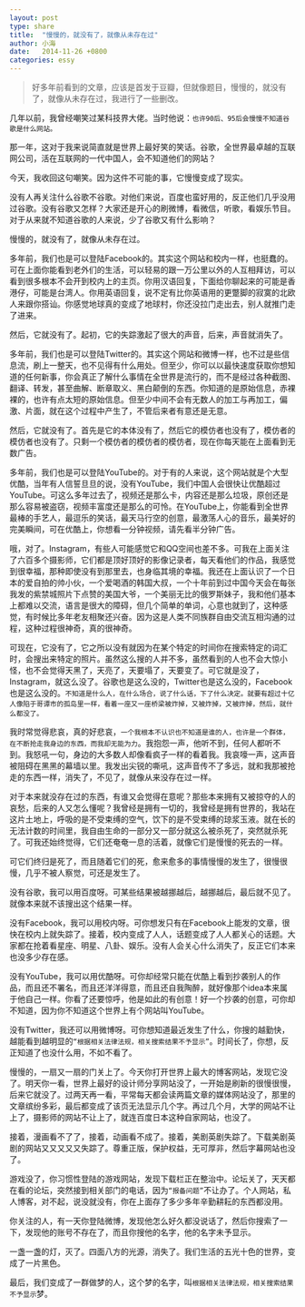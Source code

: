 ```yaml
---
layout: post
type: share
title:  "慢慢的，就没有了，就像从未存在过"
author: 小海
date:   2014-11-26 +0800
categories: essy
---
```


> 好多年前看到的文章，应该是首发于豆瓣，但就像题目，慢慢的，就没有了，就像从未存在过，我进行了一些删改。

几年以前，我曾经嘲笑过某科技界大佬。当时他说：`也许90后、95后会慢慢不知道谷歌是什么网站。`

那一年，这对于我来说简直就是世界上最好笑的笑话。谷歌，全世界最卓越的互联网公司，活在互联网的一代中国人，会不知道他们的网站？

今天，我收回这句嘲笑。因为这件不可能的事，它慢慢变成了现实。

没有人再关注什么谷歌不谷歌。对他们来说，百度也蛮好用的，反正他们几乎没用过谷歌。没有谷歌又怎样？大家还是开心的刷微博，看微信，听歌，看娱乐节目。对于从来就不知道谷歌的人来说，少了谷歌又有什么影响？

慢慢的，就没有了，就像从未存在过。

多年前，我们也是可以登陆Facebook的。其实这个网站和校内一样，也挺蠢的。可在上面你能看到老外们的生活，可以轻易的跟一万公里以外的人互相拜访，可以看到很多根本不会开到校内上的主页。你用汉语回复，下面给你聊起来的可能是香港仔，可能是台湾人。你用英语回复，说不定有比你英语用的更蹩脚的寂寞的北欧人来跟你搭讪。你感觉地球真的变成了地球村，你还没拉门走出去，别人就推门走了进来。

然后，它就没有了。起初，它的失踪激起了很大的声音，后来，声音就消失了。

多年前，我们也是可以登陆Twitter的。其实这个网站和微博一样，也不过是些信息流，刷上一整天，也不见得有什么用处。但至少，你可以以最快速度获取你想知道的任何新事，你会真正了解什么事情在全世界是流行的，而不是经过各种截图、翻译、转发，甚至曲解、断章取义、黑白颠倒的东西。你知道的是原始信息，赤裸裸的，也许有点太短的原始信息。但至少中间不会有无数人的加工与再加工，偏激、片面，就在这个过程中产生了，不管后来者有意还是无意。

然后，它就没有了。首先是它的本体没有了，然后它的模仿者也没有了，模仿者的模仿者也没有了。只剩一个模仿者的模仿者的模仿者，现在你每天能在上面看到无数广告。

多年前，我们也是可以登陆YouTube的。对于有的人来说，这个网站就是个大型优酷，当年有人信誓旦旦的说，没有YouTube，我们中国人会很快让优酷超过YouTube。可这么多年过去了，视频还是那么卡，内容还是那么垃圾，原创还是那么容易被盗窃，视频丰富度还是那么的可怜。在YouTube上，你能看到全世界最棒的手艺人，最逗乐的笑话，最天马行空的创意，最激荡人心的音乐，最美好的完美瞬间，可在优酷上，你想看一分钟视频，请先看半分钟广告。

哦，对了。Instagram，有些人可能感觉它和QQ空间也差不多。可我在上面关注了六百多个摄影师，它们都是顶好顶好的影像记录者，每天看他们的作品，我感觉到很幸福，那种即使没有到那里去，也身临其境的幸福。我还在上面认识了一个日本的爱自拍的帅小伙，一个爱喝酒的韩国大叔，一个十年前到过中国今天会在每张我发的紫禁城照片下点赞的美国大爷，一个美丽无比的俄罗斯妹子，我和他们基本上都难以交流，语言是很大的障碍，但几个简单的单词，心意也就到了，这种感觉，有时候比多年老友相聚还兴奋。因为这是人类不同族群自由交流互相沟通的过程，这种过程很神奇，真的很神奇。

可现在，它没有了，它之所以没有就因为在某个特定的时间你在搜索特定的词汇时，会搜出来特定的照片。虽然这么搜的人并不多，虽然看到的人也不会大惊小怪，也不会觉得天黑了，天亮了，天要塌了，天要变了。可它就是没了，Instagram，就这么没了。谷歌也是这么没的，Twitter也是这么没的，Facebook也是这么没的。`不知道是什么人，在什么场合，说了什么话，下了什么决定。就要有超过十亿人像陷于哥谭市的孤岛里一样，看着一座又一座桥梁被炸掉，又被炸掉，又被炸掉，然后，就什么都没了。`

我时常觉得悲哀，真的好悲哀，`一个我根本不认识也不知道是谁的人，也许是一个群体，在不断抢走我身边的东西，而我却无能为力`。我抱怨一声，他听不到，任何人都听不到。我怒吼一句，身边的大多数人却像看疯子一样的看着我。我哀嚎一声，这声音被阻碍在黑黑的幕墙以里。我发出尖锐的嘶吼，这声音传不了多远，就和我那被抢走的东西一样，消失了，不见了，就像从来没存在过一样。

对于本来就没存在过的东西，有谁又会觉得在意呢？那些本来拥有又被掠夺的人的哀愁，后来的人又怎么懂呢？我曾经是拥有一切的，我曾经是拥有世界的，我站在这片土地上，呼吸的是不受束缚的空气，饮下的是不受束缚的琼浆玉液。就在长的无法计数的时间里，我自由生命的一部分又一部分就这么被杀死了，突然就杀死了。可我还始终觉得，它们还奄奄一息的活着，就像它们是慢慢的死去的一样。

可它们终归是死了，而且随着它们的死，愈来愈多的事情慢慢的发生了，很慢很慢，几乎不被人察觉，可还是发生了。

没有谷歌，我可以用百度呀。可某些结果被越挪越后，越挪越后，最后就不见了。就像本来就不该搜出这个结果一样。

没有Facebook，我可以用校内呀。可你想发只有在Facebook上能发的文章，很快在校内上就失踪了。接着，校内变成了人人，话题变成了人人都关心的话题。大家都在抢着看星座、明星、八卦、娱乐。没有人会关心什么消失了，反正它们本来也没多少存在感。

没有YouTube，我可以用优酷呀。可你却经常只能在优酷上看到抄袭别人的作品，而且还不署名，而且还洋洋得意，而且还自我陶醉，就好像那个idea本来属于他自己一样。你看了还要惊呼，他是如此的有创意！好一个抄袭的创意，可你却不知道，因为你不知道这个世界上有个网站叫YouTube。

没有Twitter，我还可以用微博呀。可你想知道最近发生了什么，你搜的越勤快，越能看到越明显的`“根据相关法律法规，相关搜索结果不予显示”`。时间长了，你想，反正知道了也没什么用，不如不看了。

慢慢的，一扇又一扇的门关上了。今天你打开世界上最大的博客网站，发现它没了。明天你一看，世界上最好的设计师分享网站没了，一开始是刷新的很慢很慢，后来它就没了。过两天再一看，平常每天都会读两篇文章的媒体网站没了，那里的文章缤纷多彩，最后都变成了该页无法显示几个字。再过几个月，大学的网站不让上了，摄影师的网站不让上了，就连百度日本这种自家网站，也没了。

接着，漫画看不了了，接着，动画看不成了。接着，美剧英剧失踪了。下载美剧英剧的网站又又又又又失踪了。尊重正版，保护权益，无可厚非，然后字幕网站也没了。

游戏没了，你习惯性登陆的游戏网站，发现下载栏正在整治中。论坛关了，天天都在看的论坛，突然接到相关部门的电话，因为`“报备问题”`不让办了。个人网站，私人博客，对不起，说没就没有，你在上面存了多少多年辛勤耕耘的东西都没用。

你关注的人，有一天你登陆微博，发现他怎么好久都没说话了，然后你搜索了一下，发现他的账号不存在了，而且你搜他的名字，他的名字未予显示。

一盏一盏的灯，灭了。四面八方的光源，消失了。我们生活的五光十色的世界，变成了一片黑色。

最后，我们变成了一群做梦的人，这个梦的名字，叫`根据相关法律法规，相关搜索结果不予显示`梦。